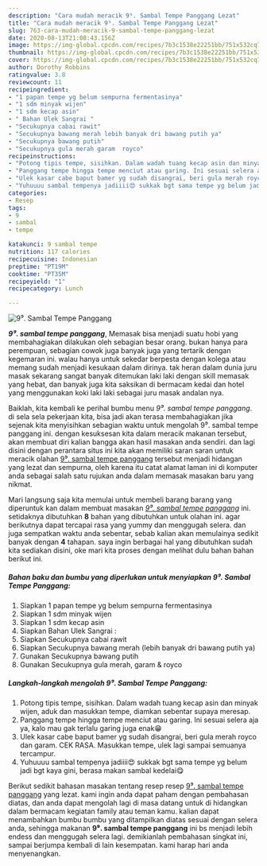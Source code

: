 ```yaml
---
description: "Cara mudah meracik 9⁹. Sambal Tempe Panggang Lezat"
title: "Cara mudah meracik 9⁹. Sambal Tempe Panggang Lezat"
slug: 763-cara-mudah-meracik-9-sambal-tempe-panggang-lezat
date: 2020-08-13T21:08:43.156Z
image: https://img-global.cpcdn.com/recipes/7b3c1538e22251bb/751x532cq70/9⁹-sambal-tempe-panggang-foto-resep-utama.jpg
thumbnail: https://img-global.cpcdn.com/recipes/7b3c1538e22251bb/751x532cq70/9⁹-sambal-tempe-panggang-foto-resep-utama.jpg
cover: https://img-global.cpcdn.com/recipes/7b3c1538e22251bb/751x532cq70/9⁹-sambal-tempe-panggang-foto-resep-utama.jpg
author: Dorothy Robbins
ratingvalue: 3.8
reviewcount: 11
recipeingredient:
- "1 papan tempe yg belum sempurna fermentasinya"
- "1 sdm minyak wijen"
- "1 sdm kecap asin"
- " Bahan Ulek Sangrai "
- "Secukupnya cabai rawit"
- "Secukupnya bawang merah lebih banyak dri bawang putih ya"
- "Secukupnya bawang putih"
- "Secukupnya gula merah garam  royco"
recipeinstructions:
- "Potong tipis tempe, sisihkan. Dalam wadah tuang kecap asin dan minyak wijen, aduk dan masukkan tempe, diamkan sebentar supaya meresap."
- "Panggang tempe hingga tempe menciut atau garing. Ini sesuai selera aja ya, kalo mau gak terlalu garing juga enak😁"
- "Ulek kasar cabe baput bamer yg sudah disangrai, beri gula merah royco dan garam. CEK RASA. Masukkan tempe, ulek lagi sampai semuanya tercampur."
- "Yuhuuuu sambal tempenya jadiiii😍 sukkak bgt sama tempe yg belum jadi bgt kaya gini, berasa makan sambal kedelai😋"
categories:
- Resep
tags:
- 9
- sambal
- tempe

katakunci: 9 sambal tempe 
nutrition: 117 calories
recipecuisine: Indonesian
preptime: "PT19M"
cooktime: "PT35M"
recipeyield: "1"
recipecategory: Lunch

---
```



![9⁹. Sambal Tempe Panggang](https://img-global.cpcdn.com/recipes/7b3c1538e22251bb/751x532cq70/9⁹-sambal-tempe-panggang-foto-resep-utama.jpg)

<b><i>9⁹. sambal tempe panggang</i></b>, Memasak bisa menjadi suatu hobi yang membahagiakan dilakukan oleh sebagian besar orang. bukan hanya para perempuan, sebagian cowok juga banyak juga yang tertarik dengan kegemaran ini. walau hanya untuk sekedar berpesta dengan kolega atau memang sudah menjadi kesukaan dalam dirinya. tak heran dalam dunia juru masak sekarang sangat banyak ditemukan laki laki dengan skill memasak yang hebat, dan banyak juga kita saksikan di bermacam kedai dan hotel yang menggunakan koki laki laki sebagai juru masak andalan nya.

Baiklah, kita kembali ke perihal bumbu menu <i>9⁹. sambal tempe panggang</i>. di sela sela pekerjaan kita, bisa jadi akan terasa membahagiakan jika sejenak kita menyisihkan sebagian waktu untuk mengolah 9⁹. sambal tempe panggang ini. dengan kesuksesan kita dalam meracik makanan tersebut, akan membuat diri kalian bangga akan hasil masakan anda sendiri. dan lagi disini dengan perantara situs ini kita akan memiliki saran saran untuk meracik olahan <u>9⁹. sambal tempe panggang</u> tersebut menjadi hidangan yang lezat dan sempurna, oleh karena itu catat alamat laman ini di komputer anda sebagai salah satu rujukan anda dalam memasak masakan baru yang nikmat.




Mari langsung saja kita memulai untuk membeli barang barang yang diperuntuk kan dalam membuat masakan <u><i>9⁹. sambal tempe panggang</i></u> ini. setidaknya dibutuhkan <b>8</b> bahan yang dibutuhkan untuk olahan ini. agar berikutnya dapat tercapai rasa yang yummy dan menggugah selera. dan juga sempatkan waktu anda sebentar, sebab kalian akan memulainya sedikit banyak dengan <b>4</b> tahapan. saya ingin berbagai hal yang dibutuhkan sudah kita sediakan disini, oke mari kita proses dengan melihat dulu bahan bahan berikut ini.

<!--inarticleads1-->

##### Bahan baku dan bumbu yang diperlukan untuk menyiapkan 9⁹. Sambal Tempe Panggang:

1. Siapkan 1 papan tempe yg belum sempurna fermentasinya
1. Siapkan 1 sdm minyak wijen
1. Siapkan 1 sdm kecap asin
1. Siapkan  Bahan Ulek Sangrai :
1. Siapkan Secukupnya cabai rawit
1. Siapkan Secukupnya bawang merah (lebih banyak dri bawang putih ya)
1. Gunakan Secukupnya bawang putih
1. Gunakan Secukupnya gula merah, garam &amp; royco




<!--inarticleads2-->

##### Langkah-langkah mengolah 9⁹. Sambal Tempe Panggang:

1. Potong tipis tempe, sisihkan. Dalam wadah tuang kecap asin dan minyak wijen, aduk dan masukkan tempe, diamkan sebentar supaya meresap.
1. Panggang tempe hingga tempe menciut atau garing. Ini sesuai selera aja ya, kalo mau gak terlalu garing juga enak😁
1. Ulek kasar cabe baput bamer yg sudah disangrai, beri gula merah royco dan garam. CEK RASA. Masukkan tempe, ulek lagi sampai semuanya tercampur.
1. Yuhuuuu sambal tempenya jadiiii😍 sukkak bgt sama tempe yg belum jadi bgt kaya gini, berasa makan sambal kedelai😋




Berikut sedikit bahasan masakan tentang resep resep <u>9⁹. sambal tempe panggang</u> yang lezat. kami ingin anda dapat paham dengan pembahasan diatas, dan anda dapat mengolah lagi di masa datang untuk di hidangkan dalam bermacam kegiatan family atau teman kamu. kalian dapat menambahkan bumbu bumbu yang ditampilkan diatas sesuai dengan selera anda, sehingga makanan <b>9⁹. sambal tempe panggang</b> ini bs menjadi lebih endess dan menggugah selera lagi. demikianlah pembahasan singkat ini, sampai berjumpa kembali di lain kesempatan. kami harap hari anda menyenangkan.
